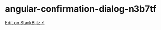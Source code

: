 # angular-confirmation-dialog-n3b7tf

[Edit on StackBlitz ⚡️](https://stackblitz.com/edit/angular-confirmation-dialog-n3b7tf)